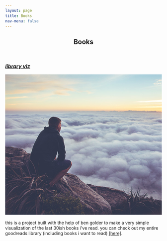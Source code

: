 ```yaml
---
layout: page
title: Books
nav-menu: false
---
```


<!-- Main -->
<div id="main" class="alt">

<!-- One -->
<section id="one">
	<div class="inner">
		<header class="major">
			<h1>Books</h1>
		</header>

<!-- Content -->
<h3><a href="https://lqb2.github.io/libraryviz/"><i>library viz</i></a></h3>

<img src="assets/images/pic08.jpg" alt="" />

<p>this is a project built with the help of ben golder to make a very simple visualization of the last 30ish books i've read. you can check out my entire goodreads library (including books i want to read) <a href="https://www.goodreads.com/review/list/61877628">[here]</a>.</p>






</div>
</section>
</div>
